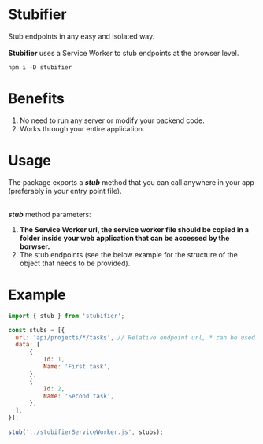 # Stubifier
Stub endpoints in any easy and isolated way.<br />
<br />
**Stubifier** uses a Service Worker to stub endpoints at the browser level.
<br />
```
npm i -D stubifier
```

# Benefits
1. No need to run any server or modify your backend code.
2. Works through your entire application.

# Usage 
The package exports a _**stub**_ method that you can call anywhere in your app (preferably in your entry point file).<br />
<br />

_**stub**_ method parameters:
1. **The Service Worker url, the service worker file should be copied in a folder inside your web application that can be accessed by the borwser.**
2. The stub endpoints (see the below example for the structure of the object that needs to be provided).
 
# Example
```javascript
import { stub } from 'stubifier';

const stubs = [{
  url: 'api/projects/*/tasks', // Relative endpoint url, * can be used as a 'jocker'
  data: [
      {
          Id: 1,
          Name: 'First task',
      },
      {
          Id: 2,
          Name: 'Second task',
      },
  ],
}];

stub('../stubifierServiceWorker.js', stubs);
```
